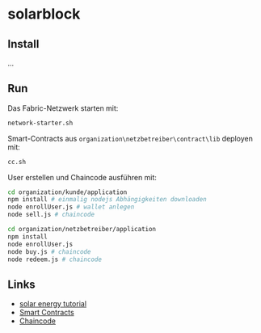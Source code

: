 # solarblock
## Install
...

## Run

Das Fabric-Netzwerk starten mit:

```bash
network-starter.sh
```

Smart-Contracts aus `organization\netzbetreiber\contract\lib` deployen mit:

```bash
cc.sh
```


User erstellen und Chaincode ausführen mit:
```bash
cd organization/kunde/application
npm install # einmalig nodejs Abhängigkeiten downloaden
node enrollUser.js # wallet anlegen
node sell.js # chaincode
```

```bash
cd organization/netzbetreiber/application
npm install
node enrollUser.js
node buy.js # chaincode
node redeem.js # chaincode
```

## Links
* [solar energy tutorial](https://hyperledger-fabric.readthedocs.io/en/latest/tutorial/commercial_energy.html#examine-the-commercial-energy-smart-contract)
* [Smart Contracts](organization/netzbetreiber/contract/lib)
* [Chaincode](organization/kunde/application)
